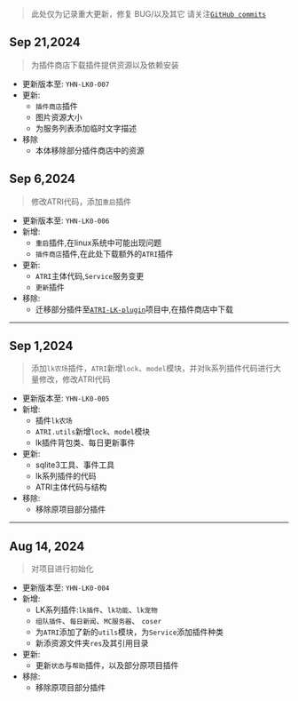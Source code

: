 > 此处仅为记录重大更新，修复 BUG/以及其它 请关注[`GitHub commits`](https://github.com/lokyoh/ATRI-LK/commits/main)

## Sep 21,2024

> 为插件商店下载插件提供资源以及依赖安装

- 更新版本至: `YHN-LK0-007`
- 更新:
  - `插件商店`插件
  - 图片资源大小
  - 为服务列表添加临时文字描述
- 移除
  - 本体移除部分插件商店中的资源

## Sep 6,2024

> 修改ATRI代码，添加`重启`插件

- 更新版本至: `YHN-LK0-006`
- 新增:
  - `重启`插件,在linux系统中可能出现问题
  - `插件商店`插件,在此处下载额外的`ATRI`插件
- 更新:
  - `ATRI`主体代码,`Service`服务变更
  - `更新`插件
- 移除:
  - 迁移部分插件至[`ATRI-LK-plugin`](https://github.com/lokyoh/ATRI-LK-plugin)项目中,在插件商店中下载

---

## Sep 1,2024

> 添加`lk农场`插件，`ATRI`新增`lock`、`model`模块，并对lk系列插件代码进行大量修改，修改ATRI代码

- 更新版本至: `YHN-LK0-005`
- 新增:
  - 插件`lk农场`
  - `ATRI.utils`新增`lock`、`model`模块
  - lk插件背包类、每日更新事件
- 更新:
  - sqlite3工具、事件工具
  - lk系列插件的代码
  - ATRI主体代码与结构
- 移除:
  - 移除原项目部分插件

---

## Aug 14, 2024

> 对项目进行初始化

- 更新版本至: `YHN-LK0-004`
- 新增:
  - LK系列插件:`lk插件`、`lk功能`、`lk宠物`
  - `组队插件`、`每日新闻`、`MC服务器`、 `coser`
  - 为`ATRI`添加了新的`utils`模块，为`Service`添加插件种类
  - 新添资源文件夹`res`及其引用目录
- 更新:
  - 更新`状态`与`帮助`插件，以及部分原项目插件
- 移除:
  - 移除原项目部分插件
